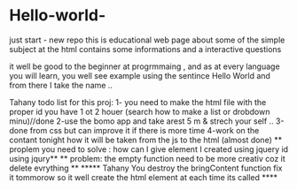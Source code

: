 # Hello-world-
just start - new repo
this is educational web page about some of the simple subject at the html
contains some informations and a interactive questions

it well be good to the beginner at progrmmaing , and as at every language you will learn, you well see
example using the sentince Hello World and from there I take the name ..

Tahany todo list for this proj:
1- you need to make the html file with the proper id you have 1 ot 2 houer 
(search how to make a list or drobdown minu)//done 
2-use the bomo app and take arest 5 m & strech your self ..
3-done from css but can improve it if there is more time
4-work on the contant tonight how it will be taken from the js to the html (almost done)
** proplem you need to solve : how can I give element I created using jquery id using jqury**
** problem: the empty function need to be more creativ coz it delete evrything **
***** Tahany You destroy the bringContent function fix it tommorow so it well create the html element 
at each time its called ****


